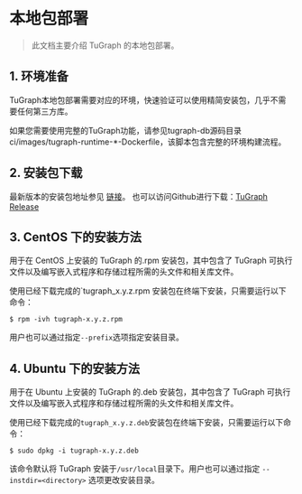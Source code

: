 # 本地包部署

> 此文档主要介绍 TuGraph 的本地包部署。

## 1. 环境准备

TuGraph本地包部署需要对应的环境，快速验证可以使用精简安装包，几乎不需要任何第三方库。

如果您需要使用完整的TuGraph功能，请参见tugraph-db源码目录 ci/images/tugraph-runtime-*-Dockerfile，该脚本包含完整的环境构建流程。

## 2. 安装包下载

最新版本的安装包地址参见 [链接](../../1.guide.md/#TuGraph最新版本)。
也可以访问Github进行下载：[TuGraph Release](https://github.com/TuGraph-family/tugraph-db/releases)

## 3. CentOS 下的安装方法

用于在 CentOS 上安装的 TuGraph 的.rpm 安装包，其中包含了 TuGraph 可执行文件以及编写嵌入式程序和存储过程所需的头文件和相关库文件。

使用已经下载完成的`tugraph_x.y.z.rpm 安装包在终端下安装，只需要运行以下命令：

```shell
$ rpm -ivh tugraph-x.y.z.rpm
```

用户也可以通过指定`--prefix`选项指定安装目录。

## 4. Ubuntu 下的安装方法

用于在 Ubuntu 上安装的 TuGraph 的.deb 安装包，其中包含了 TuGraph 可执行文件以及编写嵌入式程序和存储过程所需的头文件和相关库文件。

使用已经下载完成的`tugraph_x.y.z.deb`安装包在终端下安装，只需要运行以下命令：

```shell
$ sudo dpkg -i tugraph-x.y.z.deb
```

该命令默认将 TuGraph 安装于`/usr/local`目录下。用户也可以通过指定 `--instdir=<directory>` 选项更改安装目录。
